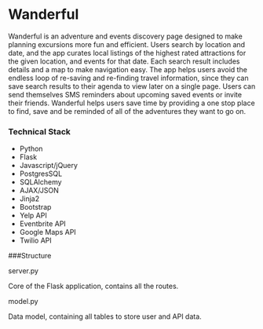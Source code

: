 # Wanderful
Wanderful is an adventure and events discovery page designed to make planning excursions more fun and efficient. Users search by location and date, and the app curates local listings of the highest rated attractions for the given location, and events for that date. Each search result includes details and a map to make navigation easy. The app helps users avoid the endless loop of re-saving and re-finding travel information, since they can save search results to their agenda to view later on a single page. Users can send themselves SMS reminders about upcoming saved events or invite their friends. Wanderful helps users save time by providing a one stop place to find, save and be reminded of all of the adventures they want to go on. 

### Technical Stack
  - Python
  - Flask
  - Javascript/jQuery
  - PostgresSQL
  - SQLAlchemy
  - AJAX/JSON
  - Jinja2
  - Bootstrap
  - Yelp API
  - Eventbrite API
  - Google Maps API
  - Twilio API

###Structure

server.py

Core of the Flask application, contains all the routes.

model.py

Data model, containing all tables to store user and API data.


  



